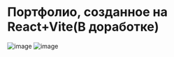 # Портфолио, созданное на React+Vite(В доработке)
![image](https://github.com/user-attachments/assets/4ce7be2f-987c-4c92-b9c9-e535a6ab2c15)
![image](https://github.com/user-attachments/assets/58350cec-b424-47f9-92a2-895c8f214bd1)

